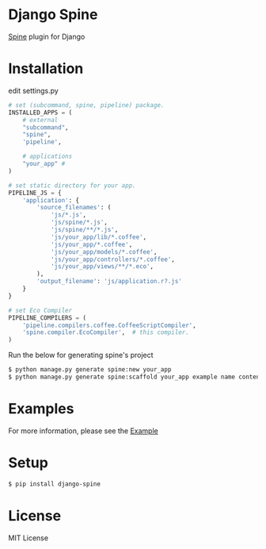 

Django Spine
=============
[Spine](https://github.com/maccman/spine) plugin for Django


Installation
=============

edit settings.py

```python
# set (subcommand, spine, pipeline) package.
INSTALLED_APPS = (
    # external
    "subcommand",
    "spine",
    'pipeline',

    # applications
    "your_app" #
)

# set static directory for your app.
PIPELINE_JS = {
    'application': {
        'source_filenames': (
            'js/*.js',
            'js/spine/*.js',
            'js/spine/**/*.js',
            'js/your_app/lib/*.coffee',
            'js/your_app/*.coffee',
            'js/your_app/models/*.coffee',
            'js/your_app/controllers/*.coffee',
            'js/your_app/views/**/*.eco',
        ),
        'output_filename': 'js/application.r?.js'
    }
}

# set Eco Compiler
PIPELINE_COMPILERS = (
    'pipeline.compilers.coffee.CoffeeScriptCompiler',
    'spine.compiler.EcoCompiler',  # this compiler.
)
```

Run the below for generating spine's project

```bash
$ python manage.py generate spine:new your_app
$ python manage.py generate spine:scaffold your_app example name content message
```

Examples
=========

For more information, please see the [Example](https://github.com/ikeikeikeike/django-spine/tree/master/examples)


Setup
=====

```bash
$ pip install django-spine
```


License
=======
MIT License

